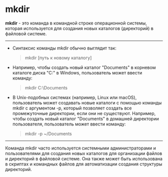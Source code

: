 # mkdir

**mkdir** - это команда в командной строке операционной системы, которая используется для создания новых каталогов (директорий) в файловой системе.

****

* Синтаксис команды mkdir обычно выглядит так:

    > mkdir [путь к новому каталогу]

* Например, чтобы создать новый каталог "Documents" в корневом каталоге диска "C:" в Windows, пользователь может ввести команду:
    > mkdir C:\Documents

* В Unix-подобных системах (например, Linux или macOS), пользователь может создавать новые каталоги с помощью команды mkdir с аргументом -p, который позволяет создать все промежуточные директории, если они не существуют. Например, чтобы создать новый каталог "Documents" в домашней директории пользователя, пользователь может ввести команду:
    > mkdir -p ~/Documents

****

Команда mkdir часто используется системными администраторами и пользователями для создания новых каталогов для организации файлов и директорий в файловой системе. Она также может быть использована в скриптах и командных файлов для автоматизации создания структуры директорий.